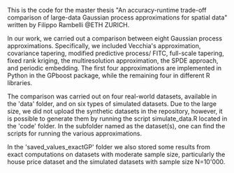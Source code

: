 This is the code for the master thesis "An accuracy-runtime trade-off comparison of large-data Gaussian process approximations for spatial data" written by Filippo Rambelli @ETH ZURICH.

In our work, we carried out a comparison between eight Gaussian process approximations. Specifically, we included Vecchia's approximation, covariance tapering, modified predictive process/ FITC, full-scale tapering, fixed rank kriging, the multiresolution approximation, the SPDE approach, and periodic embedding. The first four approximations are implemented in Python in the GPboost package, while the remaining four in different R libraries. 

The comparison was carried out on four real-world datasets, available in the 'data' folder, and on six types of simulated datasets. Due to the large size, we did not upload the synthetic datasets in the repository, however, it is possible to generate them by running the script simulate_data.R located in the 'code' folder. In the subfolder named as the dataset(s), one can find the scripts for running the various approximations.

In the 'saved_values_exactGP' folder we also stored some results from exact computations on datasets with moderate sample size, particularly the house price dataset and the simulated datasets with sample size N=10'000.
